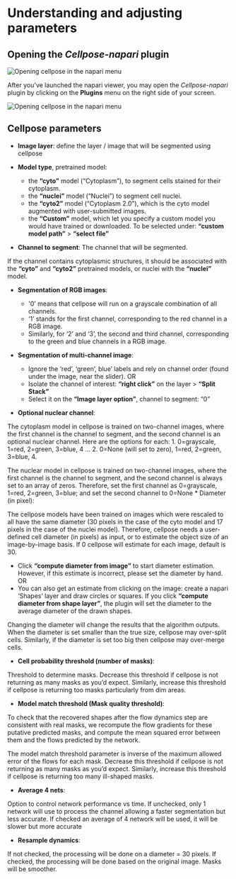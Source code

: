 # Understanding and adjusting parameters

## Opening the *Cellpose-napari* plugin

![Opening cellpose in the napari menu](images/cellpose1.png)

After you've launched the napari viewer, you may open the *Cellpose-napari* plugin by clicking on the **Plugins** menu on the right side of your screen. 

![Opening cellpose in the napari menu](images/cellpose2.png)

## Cellpose parameters

* **Image layer**: define the layer / image that will be segmented using cellpose

* **Model type**, pretrained model: 
    * the **“cyto”** model (“Cytoplasm”), to segment cells stained for their cytoplasm.
    * the **“nuclei”** model (“Nuclei”) to segment cell nuclei.
    * the **“cyto2”** model (“Cytoplasm 2.0”), which is the cyto model augmented with user-submitted images.
    * the **“Custom”** model, which let you specify a custom model you would have trained or downloaded. To be selected under: **“custom model path”** > **“select file”**

* **Channel to segment**: The channel that will be segmented. 

If the channel contains cytoplasmic structures, it should be associated with the **“cyto”** and **“cyto2”** pretrained models, or nuclei with the **“nuclei”** model. 
   
* **Segmentation of RGB images**: 
    * '0’ means that cellpose will run on a grayscale combination of all channels.
    * ‘1’ stands for the first channel, corresponding to the red channel in a RGB image.
    * Similarly, for ‘2’ and ‘3’, the second and third channel, corresponding to the green and blue channels in a RGB image.

* **Segmentation of multi-channel image**:
    * Ignore the ‘red’, ‘green’, blue’ labels and rely on channel order (found under the image, near the slider).
OR
    * Isolate the channel of interest: **“right click”** on the layer > **“Split Stack”** 
    * Select it on the **“Image layer option”**, channel to segment: “0”
    
* **Optional nuclear channel**:

The cytoplasm model in cellpose is trained on two-channel images, where the first channel is the channel to segment, and the second channel is an optional nuclear channel. Here are the options for each: 1. 0=grayscale, 1=red, 2=green, 3=blue, 4 … 2. 0=None (will set to zero), 1=red, 2=green, 3=blue, 4.

The nuclear model in cellpose is trained on two-channel images, where the first channel is the channel to segment, and the second channel is always set to an array of zeros. Therefore, set the first channel as 0=grayscale, 1=red, 2=green, 3=blue; and set the second channel to 0=None
    * Diameter (in pixel):
    
The cellpose models have been trained on images which were rescaled to all have the same diameter (30 pixels in the case of the cyto model and 17 pixels in the case of the nuclei model). Therefore, cellpose needs a user-defined cell diameter (in pixels) as input, or to estimate the object size of an image-by-image basis. If 0 cellpose will estimate for each image, default is 30.

* Click **“compute diameter from image”** to start diameter estimation. However, if this estimate is incorrect, please set the diameter by hand.
OR
* You can also get an estimate from clicking on the image: create a napari ‘Shapes’ layer and draw circles or squares. If you click **“compute diameter from shape layer”**, the plugin will set the diameter to the average diameter of the drawn shapes.

Changing the diameter will change the results that the algorithm outputs. When the diameter is set smaller than the true size, cellpose may over-split cells. Similarly, if the diameter is set too big then cellpose may over-merge cells.

* **Cell probability threshold (number of masks)**: 

Threshold to determine masks. Decrease this threshold if cellpose is not returning as many masks as you’d expect. Similarly, increase this threshold if cellpose is returning too masks particularly from dim areas.

* **Model match threshold (Mask quality threshold)**: 

To check that the recovered shapes after the flow dynamics step are consistent with real masks, we recompute the flow gradients for these putative predicted masks, and compute the mean squared error between them and the flows predicted by the network.

The model match threshold parameter is inverse of the maximum allowed error of the flows for each mask. Decrease this threshold if cellpose is not returning as many masks as you’d expect. Similarly, increase this threshold if cellpose is returning too many ill-shaped masks.

* **Average 4 nets**:

Option to control network performance vs time. If unchecked, only 1 network will use to process the channel allowing a faster segmentation but less accurate. If checked  an average of 4 network will be used, it will be slower but more accurate

* **Resample dynamics**:

If not checked, the processing will be done on a diameter = 30 pixels. If checked, the processing will be done based on the original image. Masks will be smoother.

